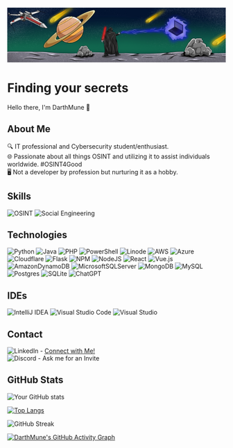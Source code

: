![Banner Image](./assets/Sith%20lord%20using%20a%20purple-reddish%20electric_final%201%20(1).jpg)

# Finding your secrets

Hello there, I'm DarthMune :call_me_hand:

## About Me
🔍 IT professional and Cybersecurity student/enthusiast.  
🌐 Passionate about all things OSINT and utilizing it to assist individuals worldwide. #OSINT4Good  
🖥️ Not a developer by profession but nurturing it as a hobby.

## Skills
![OSINT](https://img.shields.io/badge/OSINT-blue)
![Social Engineering](https://img.shields.io/badge/Social%20Engineering-blue)

## Technologies
![Python](https://img.shields.io/badge/python-3670A0?style=for-the-badge&logo=python&logoColor=ffdd54)
![Java](https://img.shields.io/badge/java-%23ED8B00.svg?style=for-the-badge&logo=openjdk&logoColor=white)
![PHP](https://img.shields.io/badge/php-%23777BB4.svg?style=for-the-badge&logo=php&logoColor=white)
![PowerShell](https://img.shields.io/badge/PowerShell-%235391FE.svg?style=for-the-badge&logo=powershell&logoColor=white)
![Linode](https://img.shields.io/badge/linode-00A95C?style=for-the-badge&logo=linode&logoColor=white)
![AWS](https://img.shields.io/badge/AWS-%23FF9900.svg?style=for-the-badge&logo=amazon-aws&logoColor=white)
![Azure](https://img.shields.io/badge/azure-%230072C6.svg?style=for-the-badge&logo=microsoftazure&logoColor=white)
![Cloudflare](https://img.shields.io/badge/Cloudflare-F38020?style=for-the-badge&logo=Cloudflare&logoColor=white)
![Flask](https://img.shields.io/badge/flask-%23000.svg?style=for-the-badge&logo=flask&logoColor=white)
![NPM](https://img.shields.io/badge/NPM-%23CB3837.svg?style=for-the-badge&logo=npm&logoColor=white)
![NodeJS](https://img.shields.io/badge/node.js-6DA55F?style=for-the-badge&logo=node.js&logoColor=white)
![React](https://img.shields.io/badge/react-%2320232a.svg?style=for-the-badge&logo=react&logoColor=%2361DAFB)
![Vue.js](https://img.shields.io/badge/vuejs-%2335495e.svg?style=for-the-badge&logo=vuedotjs&logoColor=%234FC08D)
![AmazonDynamoDB](https://img.shields.io/badge/Amazon%20DynamoDB-4053D6?style=for-the-badge&logo=Amazon%20DynamoDB&logoColor=white)
![MicrosoftSQLServer](https://img.shields.io/badge/Microsoft%20SQL%20Server-CC2927?style=for-the-badge&logo=microsoft%20sql%20server&logoColor=white)
![MongoDB](https://img.shields.io/badge/MongoDB-%234ea94b.svg?style=for-the-badge&logo=mongodb&logoColor=white)
![MySQL](https://img.shields.io/badge/mysql-%2300f.svg?style=for-the-badge&logo=mysql&logoColor=white)
![Postgres](https://img.shields.io/badge/postgres-%23316192.svg?style=for-the-badge&logo=postgresql&logoColor=white)
![SQLite](https://img.shields.io/badge/sqlite-%2307405e.svg?style=for-the-badge&logo=sqlite&logoColor=white)
![ChatGPT](https://img.shields.io/badge/chatGPT-74aa9c?style=for-the-badge&logo=openai&logoColor=white)

## IDEs
![IntelliJ IDEA](https://img.shields.io/badge/IntelliJIDEA-000000.svg?style=for-the-badge&logo=intellij-idea&logoColor=white)
![Visual Studio Code](https://img.shields.io/badge/Visual%20Studio%20Code-0078d7.svg?style=for-the-badge&logo=visual-studio-code&logoColor=white)
![Visual Studio](https://img.shields.io/badge/Visual%20Studio-5C2D91.svg?style=for-the-badge&logo=visual-studio&logoColor=white)

<!--
## Projects
- **Project 1**: Description here. [Link here](#)
- **Project 2**: Description here. [Link here](#)
- Add screenshots or GIFs for a visual touch.
-->

<!--
## Blog
- [Blog Post 1](#) - Description here
- [Blog Post 2](#) - Description here
- List down more blog posts as they are published.
-->

## Contact
![LinkedIn](https://img.shields.io/badge/linkedin-%230077B5.svg?style=for-the-badge&logo=linkedin&logoColor=white) - [Connect with Me!](https://www.linkedin.com/in/steven-coffey-213b96140/)  
![Discord](https://img.shields.io/badge/Discord-%235865F2.svg?style=for-the-badge&logo=discord&logoColor=white) - Ask me for an Invite

## GitHub Stats
![Your GitHub stats](https://github-readme-stats.vercel.app/api?username=DarthMune&show_icons=true&theme=graywhite)

[![Top Langs](https://github-readme-stats.vercel.app/api/top-langs/?username=DarthMune&layout=compact&theme=graywhite)](https://github.com/DarthMune/github-readme-stats)

![GitHub Streak](https://github-readme-streak-stats.herokuapp.com/?user=DarthMune&theme=graywhite)

[![DarthMune's GitHub Activity Graph](https://activity-graph.herokuapp.com/graph?username=DarthMune&theme=github-light)](https://github.com/DarthMune/github-readme-activity-graph)

